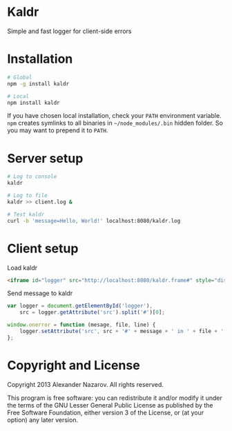 # Kaldr

Simple and fast logger for client-side errors

# Installation

```bash
# Global
npm -g install kaldr

# Local
npm install kaldr
```

If you have chosen local installation, check your `PATH` environment variable. `npm` creates symlinks to
all binaries in `~/node_modules/.bin` hidden folder. So you may want to prepend it to `PATH`.

# Server setup

```bash
# Log to console
kaldr

# Log to file
kaldr >> client.log &

# Test kaldr
curl -b 'message=Hello, World!' localhost:8080/kaldr.log
```

# Client setup

Load kaldr
```html
<iframe id="logger" src="http://localhost:8080/kaldr.frame#" style="display:none"></iframe>
```

Send message to kaldr
```js
var logger = document.getElementById('logger'),
	src = logger.getAttribute('src').split('#')[0];

window.onerror = function (mesage, file, line) {
	logger.setAttribute('src', src + '#' + message + ' in ' + file + ' at line ' + line);
};
```

# Copyright and License

Copyright 2013 Alexander Nazarov. All rights reserved.

This program is free software: you can redistribute it and/or modify
it under the terms of the GNU Lesser General Public License as published by
the Free Software Foundation, either version 3 of the License, or
(at your option) any later version.
